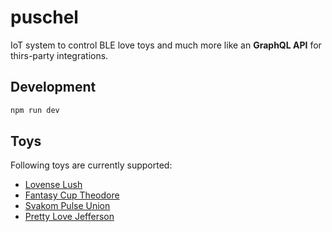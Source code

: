 # puschel

IoT system to control BLE love toys and much more like an **GraphQL API** for thirs-party integrations.

## Development

```bash
npm run dev
```

## Toys

Following toys are currently supported:

- [Lovense Lush](https://www.lovense.com/bluetooth-remote-control-vibrator)
- [Fantasy Cup Theodore](https://www.amazon.de/gp/product/B0BQWP7KYC)
- [Svakom Pulse Union](https://www.svakom.com/products/pulse-union)
- [Pretty Love Jefferson](https://prettylove.com/goods.php?id=2913)
